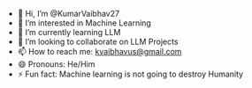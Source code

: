 - 👋 Hi, I’m @KumarVaibhav27
- 👀 I’m interested in Machine Learning
- 🌱 I’m currently learning LLM
- 💞️ I’m looking to collaborate on LLM Projects
- 📫 How to reach me: kvaibhavus@gmail.com
- 😄 Pronouns: He/Him
- ⚡ Fun fact: Machine learning is not going to destroy Humanity



<!---
KumarVaibhav27/KumarVaibhav27 is a ✨ special ✨ repository because its `README.md` (this file) appears on your GitHub profile.
You can click the Preview link to take a look at your changes.
--->
